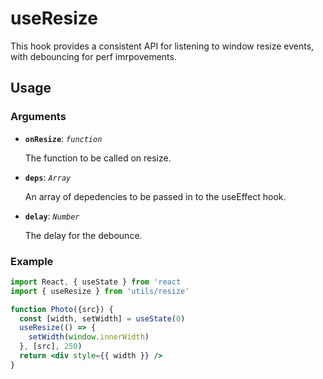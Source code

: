 # useResize

This hook provides a consistent API for listening to window resize events, with debouncing for perf imrpovements.

## Usage

### Arguments

- **`onResize`**: _`function`_

  The function to be called on resize.

- **`deps`**: _`Array`_

  An array of depedencies to be passed in to the useEffect hook.

- **`delay`**: _`Number`_

  The delay for the debounce.

### Example

```jsx
import React, { useState } from 'react
import { useResize } from 'utils/resize'

function Photo({src}) {
  const [width, setWidth] = useState(0)
  useResize(() => {
    setWidth(window.innerWidth)
  }, [src], 250)
  return <div style={{ width }} />
}
```
